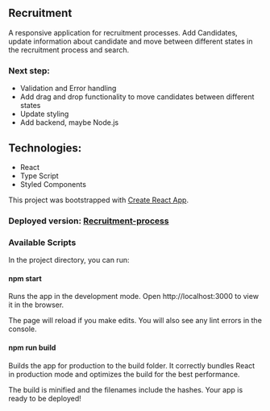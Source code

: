 ## Recruitment
A responsive application for recruitment processes. Add Candidates, update information about candidate and move between different states in the recruitment process and search.

### Next step:
* Validation and Error handling
* Add drag and drop functionality to move candidates between different states
* Update styling
* Add backend, maybe Node.js

## Technologies:
* React
* Type Script
* Styled Components

This project was bootstrapped with [Create React App](https://github.com/facebook/create-react-app).

### Deployed version: [Recruitment-process](https://recruitment-process.netlify.app)
### Available Scripts
In the project directory, you can run:

#### npm start
Runs the app in the development mode.
Open http://localhost:3000 to view it in the browser.

The page will reload if you make edits.
You will also see any lint errors in the console.

#### npm run build
Builds the app for production to the build folder.
It correctly bundles React in production mode and optimizes the build for the best performance.

The build is minified and the filenames include the hashes.
Your app is ready to be deployed!
